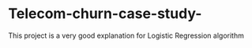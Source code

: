 # Telecom-churn-case-study-
This project is a very good explanation for Logistic Regression algorithm
